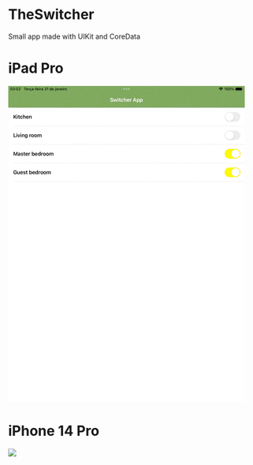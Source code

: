 # TheSwitcher

Small app made with UIKit and CoreData

# iPad Pro
![](https://github.com/poafernandes/TheSwitcher/blob/main/Docs/ipad.gif)

# iPhone 14 Pro
![](https://github.com/poafernandes/TheSwitcher/blob/main/Docs/iphone.gif)
